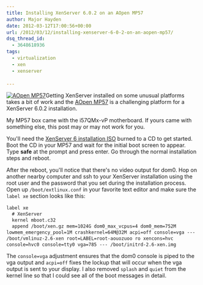 ```yaml
---
title: Installing XenServer 6.0.2 on an AOpen MP57
author: Major Hayden
date: 2012-03-12T17:00:56+00:00
url: /2012/03/12/installing-xenserver-6-0-2-on-an-aopen-mp57/
dsq_thread_id:
  - 3648618936
tags:
  - virtualization
  - xen
  - xenserver

---
```

[<img src="/wp-content/uploads/2012/03/BBM-APN-MP57D.jpg" alt="AOpen MP57" title="AOpen MP57" width="200" height="200" class="alignright size-full wp-image-3165" srcset="/wp-content/uploads/2012/03/BBM-APN-MP57D.jpg 300w, /wp-content/uploads/2012/03/BBM-APN-MP57D-150x150.jpg 150w" sizes="(max-width: 200px) 100vw, 200px" />][1]Getting XenServer installed on some unusual platforms takes a bit of work and the [AOpen MP57][2] is a challenging platform for a XenServer 6.0.2 installation.

My MP57 box came with the i57QMx-vP motherboard. If yours came with something else, this post may or may not work for you.

You'll need the [XenServer 6 installation ISO][3] burned to a CD to get started. Boot the CD in your MP57 and wait for the initial boot screen to appear. Type **safe** at the prompt and press enter. Go through the normal installation steps and reboot.

After the reboot, you'll notice that there's no video output for dom0. Hop on another nearby computer and ssh to your XenServer installation using the root user and the password that you set during the installation process. Open up `/boot/extlinux.conf` in your favorite text editor and make sure the `label xe` section looks like this:

```
label xe
  # XenServer
  kernel mboot.c32
  append /boot/xen.gz mem=1024G dom0_max_vcpus=4 dom0_mem=752M lowmem_emergency_pool=1M crashkernel=64M@32M acpi=off console=vga --- /boot/vmlinuz-2.6-xen root=LABEL=root-aouozuoo ro xencons=hvc console=hvc0 console=tty0 vga=785 --- /boot/initrd-2.6-xen.img
```


The `console=vga` adjustment ensures that the dom0 console is piped to the vga output and `acpi=off` fixes the lockup that will occur when the vga output is sent to your display. I also removed `splash` and `quiet` from the kernel line so that I could see all of the boot messages in detail.

 [1]: /wp-content/uploads/2012/03/BBM-APN-MP57D.jpg
 [2]: http://global.aopen.com/products_detail.aspx?Auno=3047
 [3]: https://www.citrix.com/lang/English/lp/lp_1688615.asp
